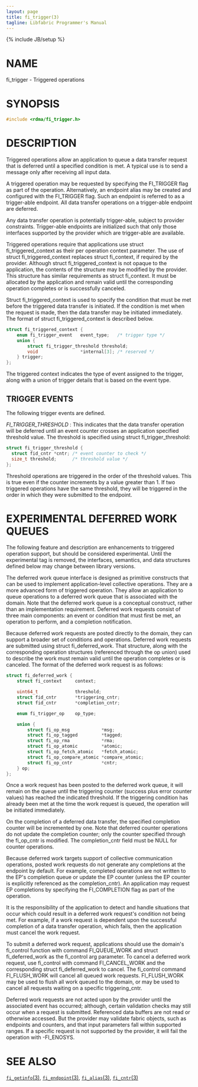 ```yaml
---
layout: page
title: fi_trigger(3)
tagline: Libfabric Programmer's Manual
---
```

{% include JB/setup %}

# NAME

fi_trigger - Triggered operations

# SYNOPSIS

```c
#include <rdma/fi_trigger.h>
```

# DESCRIPTION

Triggered operations allow an application to queue a data transfer
request that is deferred until a specified condition is met.  A typical
use is to send a message only after receiving all input data.

A triggered operation may be requested by specifying the FI_TRIGGER
flag as part of the operation.  Alternatively, an endpoint alias may
be created and configured with the FI_TRIGGER flag.  Such an endpoint
is referred to as a trigger-able endpoint.  All data transfer
operations on a trigger-able endpoint are deferred.

Any data transfer operation is potentially trigger-able, subject to
provider constraints.  Trigger-able endpoints are initialized such that
only those interfaces supported by the provider which are trigger-able
are available.

Triggered operations require that applications use struct
fi_triggered_context as their per operation context parameter.  The
use of struct fi_triggered_context replaces struct fi_context, if
required by the provider.  Although struct fi_triggered_context is not
opaque to the application, the contents of the structure may be
modified by the provider.  This structure has similar requirements as
struct fi_context.  It must be allocated by the application and remain
valid until the corresponding operation completes or is successfully
canceled.

Struct fi_triggered_context is used to specify the condition that must
be met before the triggered data transfer is initiated.  If the
condition is met when the request is made, then the data transfer may
be initiated immediately.  The format of struct fi_triggered_context
is described below.

```c
struct fi_triggered_context {
	enum fi_trigger_event   event_type;   /* trigger type */
	union {
		struct fi_trigger_threshold	threshold;
		void                *internal[3]; /* reserved */
	} trigger;
};
```

The triggered context indicates the type of event assigned to the
trigger, along with a union of trigger details that is based on the
event type.

## TRIGGER EVENTS

The following trigger events are defined.

*FI_TRIGGER_THRESHOLD*
: This indicates that the data transfer operation will be deferred
  until an event counter crosses an application specified threshold
  value.  The threshold is specified using struct
  fi_trigger_threshold:

  ```c
  struct fi_trigger_threshold {
	struct fid_cntr *cntr; /* event counter to check */
	size_t threshold;      /* threshold value */
  };
  ```

  Threshold operations are triggered in the order of the threshold
  values.  This is true even if the counter increments by a value
  greater than 1.  If two triggered operations have the same threshold,
  they will be triggered in the order in which they were submitted to
  the endpoint.

# EXPERIMENTAL DEFERRED WORK QUEUES

The following feature and description are enhancements to triggered
operation support, but should be considered experimental.  Until the
experimental tag is removed, the interfaces, semantics, and data
structures defined below may change between library versions.

The deferred work queue interface is designed as primitive constructs
that can be used to implement application-level collective operations.
They are a more advanced form of triggered operation.  They
allow an application to queue operations to a deferred work queue
that is associated with the domain.  Note that the deferred work queue
is a conceptual construct, rather than an implementation requirement.
Deferred work requests consist of three main components: an event or
condition that must first be met, an operation to perform, and a
completion notification.

Because deferred work requests are posted directly to the domain, they
can support a broader set of conditions and operations.  Deferred
work requests are submitted using struct fi_deferred_work.  That structure,
along with the corresponding operation structures (referenced through
the op union) used to describe the work must remain valid until the
operation completes or is canceled.  The format of the deferred work
request is as follows:

```c
struct fi_deferred_work {
	struct fi_context     context;

	uint64_t              threshold;
	struct fid_cntr       *triggering_cntr;
	struct fid_cntr       *completion_cntr;

	enum fi_trigger_op    op_type;

	union {
		struct fi_op_msg            *msg;
		struct fi_op_tagged         *tagged;
		struct fi_op_rma            *rma;
		struct fi_op_atomic         *atomic;
		struct fi_op_fetch_atomic   *fetch_atomic;
		struct fi_op_compare_atomic *compare_atomic;
		struct fi_op_cntr           *cntr;
	} op;
};

```

Once a work request has been posted to the deferred work queue, it will
remain on the queue until the triggering counter (success plus error
counter values) has reached the indicated threshold.  If the triggering
condition has already been met at the time the work request is queued,
the operation will be initiated immediately.

On the completion of a deferred data transfer, the specified completion
counter will be incremented by one.  Note that deferred counter operations do
not update the completion counter; only the counter specified through the
fi_op_cntr is modified.  The completion_cntr field must be NULL for counter
operations.

Because deferred work targets support of collective communication operations,
posted work requests do not generate any completions at the endpoint by
default.  For example, completed operations are not written to the EP's
completion queue or update the EP counter (unless the EP counter is
explicitly referenced as the completion_cntr).  An application may request
EP completions by specifying the FI_COMPLETION flag as part of the
operation.

It is the responsibility of the application to detect and handle situations
that occur which could result in a deferred work request's condition not
being met.  For example, if a work request is dependent upon the successful
completion of a data transfer operation, which fails, then the application
must cancel the work request.

To submit a deferred work request, applications should use the domain's
fi_control function with command FI_QUEUE_WORK and struct fi_deferred_work
as the fi_control arg parameter.  To cancel a deferred work request, use
fi_control with command FI_CANCEL_WORK and the corresponding struct
fi_deferred_work to cancel.  The fi_control command FI_FLUSH_WORK will
cancel all queued work requests.  FI_FLUSH_WORK may be used to flush all
work queued to the domain, or may be used to cancel all requests waiting
on a specific triggering_cntr.

Deferred work requests are not acted upon by the provider until the
associated event has occurred; although, certain validation checks
may still occur when a request is submitted.  Referenced data buffers are
not read or otherwise accessed.  But the provider may validate fabric
objects, such as endpoints and counters, and that input parameters fall
within supported ranges.  If a specific request is not supported by the
provider, it will fail the operation with -FI_ENOSYS.

# SEE ALSO

[`fi_getinfo`(3)](fi_getinfo.3.html),
[`fi_endpoint`(3)](fi_endpoint.3.html),
[`fi_alias`(3)](fi_alias.3.html),
[`fi_cntr`(3)](fi_cntr.3.html)
